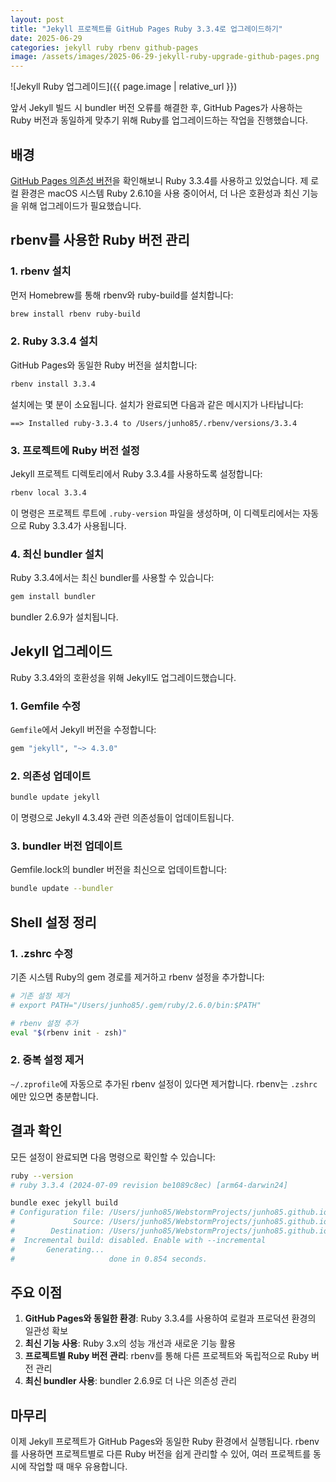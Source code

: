 ```yaml
---
layout: post
title: "Jekyll 프로젝트를 GitHub Pages Ruby 3.3.4로 업그레이드하기"
date: 2025-06-29
categories: jekyll ruby rbenv github-pages
image: /assets/images/2025-06-29-jekyll-ruby-upgrade-github-pages.png
---
```


![Jekyll Ruby 업그레이드]({{ page.image | relative_url }})

앞서 Jekyll 빌드 시 bundler 버전 오류를 해결한 후, GitHub Pages가 사용하는 Ruby 버전과 동일하게 맞추기 위해 Ruby를 업그레이드하는 작업을 진행했습니다.

## 배경

[GitHub Pages 의존성 버전](https://pages.github.com/versions/)을 확인해보니 Ruby 3.3.4를 사용하고 있었습니다. 제 로컬 환경은 macOS 시스템 Ruby 2.6.10을 사용 중이어서, 더 나은 호환성과 최신 기능을 위해 업그레이드가 필요했습니다.

## rbenv를 사용한 Ruby 버전 관리

### 1. rbenv 설치

먼저 Homebrew를 통해 rbenv와 ruby-build를 설치합니다:

```bash
brew install rbenv ruby-build
```

### 2. Ruby 3.3.4 설치

GitHub Pages와 동일한 Ruby 버전을 설치합니다:

```bash
rbenv install 3.3.4
```

설치에는 몇 분이 소요됩니다. 설치가 완료되면 다음과 같은 메시지가 나타납니다:

```
==> Installed ruby-3.3.4 to /Users/junho85/.rbenv/versions/3.3.4
```

### 3. 프로젝트에 Ruby 버전 설정

Jekyll 프로젝트 디렉토리에서 Ruby 3.3.4를 사용하도록 설정합니다:

```bash
rbenv local 3.3.4
```

이 명령은 프로젝트 루트에 `.ruby-version` 파일을 생성하며, 이 디렉토리에서는 자동으로 Ruby 3.3.4가 사용됩니다.

### 4. 최신 bundler 설치

Ruby 3.3.4에서는 최신 bundler를 사용할 수 있습니다:

```bash
gem install bundler
```

bundler 2.6.9가 설치됩니다.

## Jekyll 업그레이드

Ruby 3.3.4와의 호환성을 위해 Jekyll도 업그레이드했습니다.

### 1. Gemfile 수정

`Gemfile`에서 Jekyll 버전을 수정합니다:

```ruby
gem "jekyll", "~> 4.3.0"
```

### 2. 의존성 업데이트

```bash
bundle update jekyll
```

이 명령으로 Jekyll 4.3.4와 관련 의존성들이 업데이트됩니다.

### 3. bundler 버전 업데이트

Gemfile.lock의 bundler 버전을 최신으로 업데이트합니다:

```bash
bundle update --bundler
```

## Shell 설정 정리

### 1. .zshrc 수정

기존 시스템 Ruby의 gem 경로를 제거하고 rbenv 설정을 추가합니다:

```bash
# 기존 설정 제거
# export PATH="/Users/junho85/.gem/ruby/2.6.0/bin:$PATH"

# rbenv 설정 추가
eval "$(rbenv init - zsh)"
```

### 2. 중복 설정 제거

`~/.zprofile`에 자동으로 추가된 rbenv 설정이 있다면 제거합니다. rbenv는 `.zshrc`에만 있으면 충분합니다.

## 결과 확인

모든 설정이 완료되면 다음 명령으로 확인할 수 있습니다:

```bash
ruby --version
# ruby 3.3.4 (2024-07-09 revision be1089c8ec) [arm64-darwin24]

bundle exec jekyll build
# Configuration file: /Users/junho85/WebstormProjects/junho85.github.io/_config.yml
#             Source: /Users/junho85/WebstormProjects/junho85.github.io
#        Destination: /Users/junho85/WebstormProjects/junho85.github.io/_site
#  Incremental build: disabled. Enable with --incremental
#       Generating... 
#                     done in 0.854 seconds.
```

## 주요 이점

1. **GitHub Pages와 동일한 환경**: Ruby 3.3.4를 사용하여 로컬과 프로덕션 환경의 일관성 확보
2. **최신 기능 사용**: Ruby 3.x의 성능 개선과 새로운 기능 활용
3. **프로젝트별 Ruby 버전 관리**: rbenv를 통해 다른 프로젝트와 독립적으로 Ruby 버전 관리
4. **최신 bundler 사용**: bundler 2.6.9로 더 나은 의존성 관리

## 마무리

이제 Jekyll 프로젝트가 GitHub Pages와 동일한 Ruby 환경에서 실행됩니다. rbenv를 사용하면 프로젝트별로 다른 Ruby 버전을 쉽게 관리할 수 있어, 여러 프로젝트를 동시에 작업할 때 매우 유용합니다.